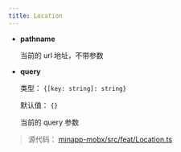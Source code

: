 ```yaml
---
title: Location
---
```



* **pathname**

  当前的 url 地址，不带参数

* **query**

  类型： `{[key: string]: string}`

  默认值： `{}`

  当前的 query 参数

> 源代码： [minapp-mobx/src/feat/Location.ts](https://github.com/qiu8310/minapp/blob/master/packages/minapp-mobx/src/feat/Location.ts)
